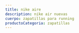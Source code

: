 ```yaml
---
title: nike aire
description: nike air nuevas
cuerpo: zapatillas para running
productoCategoria: zapatillas
---
```

